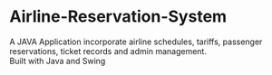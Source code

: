 # Airline-Reservation-System
A JAVA Application incorporate airline schedules, tariffs, passenger reservations, ticket records and admin management.<br />
Built with Java and Swing

